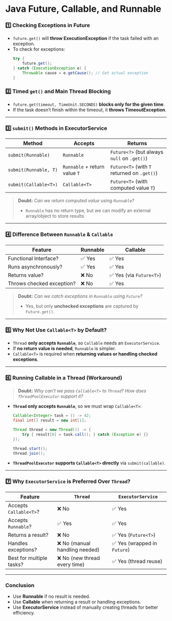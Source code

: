 # Java Future, Callable, and Runnable

### **1️⃣ Checking Exceptions in Future**
- `future.get()` will **throw ExecutionException** if the task failed with an exception.
- To check for exceptions:
  ```java
  try {
      future.get();
  } catch (ExecutionException e) {
      Throwable cause = e.getCause(); // Get actual exception
  }
  ```

### **2️⃣ Timed `get()` and Main Thread Blocking**
- `future.get(timeout, TimeUnit.SECONDS)` **blocks only for the given time**.
- If the task doesn’t finish within the timeout, it **throws TimeoutException**.

---

### **3️⃣ `submit()` Methods in ExecutorService**
| Method | Accepts | Returns |
|--------|---------|---------|
| `submit(Runnable)` | `Runnable` | `Future<?>` (but always `null` on `.get()`) |
| `submit(Runnable, T)` | `Runnable` + return value `T` | `Future<T>` (with `T` returned on `.get()`) |
| `submit(Callable<T>)` | `Callable<T>` | `Future<T>` (with computed value `T`) |

> **Doubt:** *Can we return computed value using `Runnable`?*
> - `Runnable` has no return type, but we can modify an external array/object to store results.

---

### **4️⃣ Difference Between `Runnable` & `Callable`**
| Feature | Runnable | Callable<T> |
|---------|---------|--------------|
| Functional Interface? | ✅ Yes | ✅ Yes |
| Runs asynchronously? | ✅ Yes | ✅ Yes |
| Returns value? | ❌ No | ✅ Yes (via `Future<T>`) |
| Throws checked exception? | ❌ No | ✅ Yes |

> **Doubt:** *Can we catch exceptions in `Runnable` using `Future`?*
> - Yes, but only **unchecked exceptions** are captured by `Future.get()`.

---

### **5️⃣ Why Not Use `Callable<T>` by Default?**
- `Thread` **only accepts `Runnable`**, so `Callable` needs an `ExecutorService`.
- If **no return value is needed**, `Runnable` is simpler.
- `Callable<T>` is required when **returning values or handling checked exceptions**.

---

### **6️⃣ Running Callable in a Thread (Workaround)**
> **Doubt:** *Why can't we pass `Callable<T>` to `Thread`? How does `ThreadPoolExecutor` support it?*

- **`Thread` only accepts `Runnable`**, so we must wrap `Callable<T>`:
  ```java
  Callable<Integer> task = () -> 42;
  final int[] result = new int[1];

  Thread thread = new Thread(() -> {
      try { result[0] = task.call(); } catch (Exception e) {}
  });

  thread.start();
  thread.join();
  ```

- **`ThreadPoolExecutor` supports `Callable<T>` directly** via `submit(callable)`.

---

### **7️⃣ Why `ExecutorService` is Preferred Over `Thread`?**
| Feature | `Thread` | `ExecutorService` |
|---------|----------|----------------------|
| Accepts `Callable<T>`? | ❌ No | ✅ Yes |
| Accepts `Runnable`? | ✅ Yes | ✅ Yes |
| Returns a result? | ❌ No | ✅ Yes (`Future<T>`) |
| Handles exceptions? | ❌ No (manual handling needed) | ✅ Yes (wrapped in `Future`) |
| Best for multiple tasks? | ❌ No (new thread every time) | ✅ Yes (thread reuse) |

---

### **Conclusion**
- Use **Runnable** if no result is needed.
- Use **Callable<T>** when returning a result or handling exceptions.
- Use **ExecutorService** instead of manually creating threads for better efficiency.

